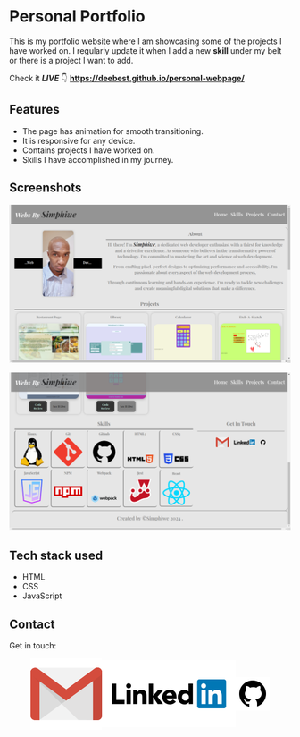 # **Personal Portfolio**

This is my portfolio website where I am showcasing some of the projects I have worked on. I regularly update it when I add a new **skill** under my belt or there is a project I want to add.

Check it _**LIVE**_ 👇
**<https://deebest.github.io/personal-webpage/>**

## Features

- The page has animation for smooth transitioning.
- It is responsive for any device.
- Contains projects I have worked on.
- Skills I have accomplished in my journey.

## Screenshots

![picture of live app](image1.png)

![picture of live app](image2.png)

## Tech stack used

- HTML
- CSS
- JavaScript

## Contact

Get in touch:

<div style="display:flex; justify-content:center; align-items:center">
  <a href="mailto:simphiwedladla8@gmail.com">
    <img src="./icons/gmail-icon.svg" alt="gmail-icon"/>
  </a>
  <a href="https://www.linkedin.com/in/dladla-simphiwe-89061a20a/">
    <img src="./icons/linkedin-ar21.svg" alt="linkedin-icon"/>
  </a>
  <a href="https://github.com/DeeBest">
    <img src="./icons/icons8-github.svg" alt="github-icon"/>
  </a>
</div>
